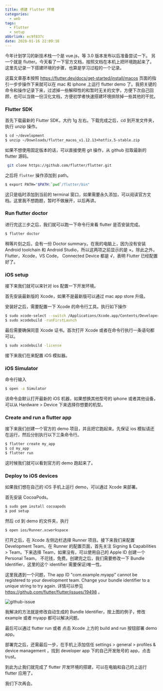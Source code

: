 ```yaml
---
title: 搭建 Flutter 环境
categories:
  - web
tags:
  - Flutter
  - setup
abbrlink: ec9f837c
date: 2020-01-16 22:09:18
---
```


今年计划学习的新技术栈一个是 vue.js，等 3.0 版本发布以后准备尝试一下。 另一个就是 flutter。今天看了一下官方文档，按照文档在本机上把环境跑起来了。这里先记录一下搭建环境的步骤，也算是学习过程的一个记录。

这篇文章基本按照 https://flutter.dev/docs/get-started/install/macos 页面的指引一步步操作下来就可以在 mac 和 iphone 上运行 flutter demo 了。我把关键的命令和操作记录下来，过滤掉一些解释性的和暂时无关的文字，方便下次自己回顾，也可以当做一份汉化文档，方便初学者快速搭建环境排除掉一些其他的干扰。

### Flutter SDK

首先下载最新的 Flutter SDK，大约 1g 左右。下载完成之后，cd 到开发文件夹，执行 unzip 操作。

```bash
$ cd ~/development
$ unzip ~/Downloads/flutter_macos_v1.12.13+hotfix.5-stable.zip
```

如果不想使用固定版本的话，可以直接使用 git 操作，从 github 拉取最新的 flutter 源码。

```bash
 git clone https://github.com/flutter/flutter.git
```

之后将 `flutter` 操作添加到 path。

```bash
$ export PATH="$PATH:`pwd`/flutter/bin"
```

这只是临时添加到当前的 terminal 窗口，如果需要永久添加，可以阅读官方文档。这里我不想跑题，暂时不做展开，以后再讲。

### Run flutter doctor

进行完这三步之后，我们就可以跑一下命令行来看 flutter 是否安装完成。

```bash
$ flutter doctor
```

稍等片刻之后，会有一份 Doctor summary。在我的电脑上，因为没有安装 Android toolchain 和 Android Studio，所以这两项之前显示的是 ×。除此之外， Flutter，Xcode，VS Code， Connected Device 都是 √，表明 Flutter 已经配置好了。

### iOS setup

接下来我们就可以来针对 ios 配置一下开发环境。

首先安装最新版的 Xcode，如果不是最新版可以通过 mac app store 升级。

安装好之后，需要配置一下 Xcode 的命令行工具。执行如下操作

```bash
$ sudo xcode-select --switch /Applications/Xcode.app/Contents/Developer
$ sudo xcodebuild -runFirstLaunch
```

最后需要确保同意 Xcode 证书。首次打开 Xcode 或者在命令行执行一条语句都可以。

```bash
$ sudo xcodebuild -license
```

接下来我们在来配置 iOS 模拟器。

### iOS Simulator

命令行输入

```bash
$ open -a Simulator
```

该命令会默认打开最新的 iOS 机器，如果想换其他型号的 iphone 或者其他设备，可以从 Hardware > Device 下来选择你想要的机型。

### Create and run a flutter app

接下来我们创建一个官方的 demo 项目，并且把它跑起来。先保证 ios 模拟请还在运行，然后分别执行以下三条命令行。

```bash
$ flutter create my_app
$ cd my_app
$ flutter run
```

这时候我们就可以看到官方的 demo 跑起来了。

### Deploy to iOS devices

如果我们想在自己的 iOS 手机上运行 demo，可以通过 Xcode 来部署。

首先安装 CocoaPods。

```bash
$ sudo gem install cocoapods
$ pod setup
```

然后 cd 到 demo 的文件夹，执行

```bash
$ open ios/Runner.xcworkspace
```

打开之后，在 Xcode 左侧边栏选择 Runner 项目。接下来我们来配置 Development Team。在 Runner 的配置页面，首先关注 Signing & Capabilities > Team。下来选择 Team，如果没有，可以使用自己的 Apple ID 创建一个 Personal Team， 不花钱，免费。创建完之后，我们需要修改一下 Bundle Identifier，这里的这个 identifier 需要保证)唯一性。

这里我遇到一个问题，The app ID "com.example.myapp" cannot be registered to your development team. Change your bundle identifier to a unique string to try again. 详情可以参见 https://github.com/flutter/flutter/issues/19498 。

![github-issue](https://user-gold-cdn.xitu.io/2020/1/16/16faea496ad567c6?w=2526&h=1156&f=png&s=203465)

我解决的方法就是修改自动生成的 Bundle Identifier，按上图的例子，修改 example 或者 myapp 都可以解决问题。

最后可以通过 flutter run 或者 点击 Xcode 上方的 build and run 按钮部署 demo app。

部署完之后，还需最后一步，在手机上添加信任 settings > general > profiles & device management ，找到 developer app 下的自己开发账号的 app，点击 trust。

到此为止我们就完成了 flutter 开发环境的搭建，可以在电脑和自己的上运行 flutter 应用了。

我们下次再会。

